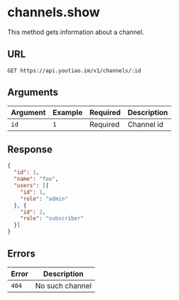 # channels.show

This method gets information about a channel.


## URL

`GET https://api.youtiao.im/v1/channels/:id`


## Arguments

| Argument | Example | Required | Description       |
| -------- | ------- | -------- | ----------------- |
| `id`     | `1`     | Required | Channel id        |


## Response

```json
{
  "id": 1,
  "name": "foo",
  "users": [{
    "id": 1,
    "role": "admin"
  }, {
    "id": 2,
    "role": "subscriber"
  }]
}
```


## Errors

| Error | Description     |
| ----- | --------------- |
| `404` | No such channel |
